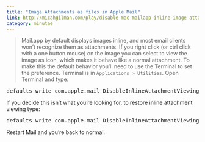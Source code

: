 ```yaml
---
title: "Image Attachments as files in Apple Mail"
link: http://micahgilman.com/play/disable-mac-mailapp-inline-image-attachments/
category: minutae
---
```


> Mail.app by default displays images inline, and most email clients won’t
> recognize them as attachments. If you right click (or ctrl click with a
> one button mouse) on the image you can select to view the image as icon,
> which makes it behave like a normal attachment. To make this the default
> behavior you’ll need to use the Terminal to set the preference. Terminal
> is in `Applications > Utilities`. Open Terminal and type:

<pre class="brush: bash">
defaults write com.apple.mail DisableInlineAttachmentViewing -bool yes
</pre>

If you decide this isn’t what you’re looking for, to restore inline attachment viewing type:

<pre class="brush: bash">
defaults write com.apple.mail DisableInlineAttachmentViewing -bool false
</pre>

Restart Mail and you’re back to normal.

